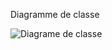 Diagramme de classe


![Diagrame de classe](https://user-images.githubusercontent.com/78564016/172395615-423234f0-2850-4904-8aa7-c87c4d3690ab.PNG)

